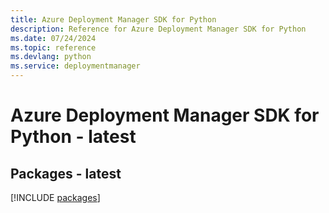 ```yaml
---
title: Azure Deployment Manager SDK for Python
description: Reference for Azure Deployment Manager SDK for Python
ms.date: 07/24/2024
ms.topic: reference
ms.devlang: python
ms.service: deploymentmanager
---
```

# Azure Deployment Manager SDK for Python - latest
## Packages - latest
[!INCLUDE [packages](deployment-manager-index.md)]